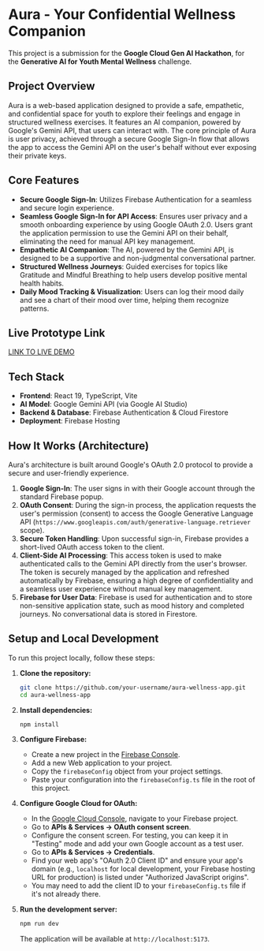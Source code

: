 # Aura - Your Confidential Wellness Companion

This project is a submission for the **Google Cloud Gen AI Hackathon**, for the **Generative AI for Youth Mental Wellness** challenge.

## Project Overview

Aura is a web-based application designed to provide a safe, empathetic, and confidential space for youth to explore their feelings and engage in structured wellness exercises. It features an AI companion, powered by Google's Gemini API, that users can interact with. The core principle of Aura is user privacy, achieved through a secure Google Sign-In flow that allows the app to access the Gemini API on the user's behalf without ever exposing their private keys.

## Core Features

*   **Secure Google Sign-In**: Utilizes Firebase Authentication for a seamless and secure login experience.
*   **Seamless Google Sign-In for API Access**: Ensures user privacy and a smooth onboarding experience by using Google OAuth 2.0. Users grant the application permission to use the Gemini API on their behalf, eliminating the need for manual API key management.
*   **Empathetic AI Companion**: The AI, powered by the Gemini API, is designed to be a supportive and non-judgmental conversational partner.
*   **Structured Wellness Journeys**: Guided exercises for topics like Gratitude and Mindful Breathing to help users develop positive mental health habits.
*   **Daily Mood Tracking & Visualization**: Users can log their mood daily and see a chart of their mood over time, helping them recognize patterns.

## Live Prototype Link

[LINK TO LIVE DEMO](https://...)

## Tech Stack

*   **Frontend**: React 19, TypeScript, Vite
*   **AI Model**: Google Gemini API (via Google AI Studio)
*   **Backend & Database**: Firebase Authentication & Cloud Firestore
*   **Deployment**: Firebase Hosting

## How It Works (Architecture)

Aura's architecture is built around Google's OAuth 2.0 protocol to provide a secure and user-friendly experience.

1.  **Google Sign-In**: The user signs in with their Google account through the standard Firebase popup.
2.  **OAuth Consent**: During the sign-in process, the application requests the user's permission (consent) to access the Google Generative Language API (`https://www.googleapis.com/auth/generative-language.retriever` scope).
3.  **Secure Token Handling**: Upon successful sign-in, Firebase provides a short-lived OAuth access token to the client.
4.  **Client-Side AI Processing**: This access token is used to make authenticated calls to the Gemini API directly from the user's browser. The token is securely managed by the application and refreshed automatically by Firebase, ensuring a high degree of confidentiality and a seamless user experience without manual key management.
5.  **Firebase for User Data**: Firebase is used for authentication and to store non-sensitive application state, such as mood history and completed journeys. No conversational data is stored in Firestore.

## Setup and Local Development

To run this project locally, follow these steps:

1.  **Clone the repository:**
    ```bash
    git clone https://github.com/your-username/aura-wellness-app.git
    cd aura-wellness-app
    ```

2.  **Install dependencies:**
    ```bash
    npm install
    ```

3.  **Configure Firebase:**
    - Create a new project in the [Firebase Console](https://console.firebase.google.com/).
    - Add a new Web application to your project.
    - Copy the `firebaseConfig` object from your project settings.
    - Paste your configuration into the `firebaseConfig.ts` file in the root of this project.

4.  **Configure Google Cloud for OAuth:**
    - In the [Google Cloud Console](https://console.cloud.google.com/), navigate to your Firebase project.
    - Go to **APIs & Services -> OAuth consent screen**.
    - Configure the consent screen. For testing, you can keep it in "Testing" mode and add your own Google account as a test user.
    - Go to **APIs & Services -> Credentials**.
    - Find your web app's "OAuth 2.0 Client ID" and ensure your app's domain (e.g., `localhost` for local development, your Firebase hosting URL for production) is listed under "Authorized JavaScript origins".
    - You may need to add the client ID to your `firebaseConfig.ts` file if it's not already there.

5.  **Run the development server:**
    ```bash
    npm run dev
    ```
    The application will be available at `http://localhost:5173`.
